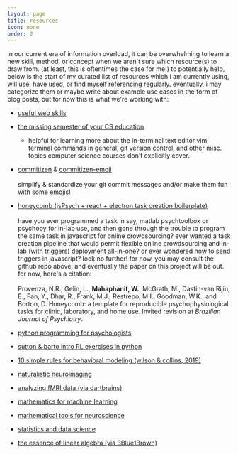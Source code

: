 ```yaml
---
layout: page
title: resources
icon: none
order: 2
---
```


in our current era of information overload, it can be overwhelming to learn a new skill, method, or concept when we aren't sure which resource(s) to draw from. (at least, this is oftentimes the case for me!) to potentially help, below is the start of my curated list of resources which i am currently using, will use, have used, or find myself referencing regularly. eventually, i may categorize them or maybe write about example use cases in the form of blog posts, but for now this is what we're working with:

- [useful web skills](https://andreasbm.github.io/web-skills/)

- [the missing semester of your CS education](https://missing.csail.mit.edu/)

  - helpful for learning more about the in-terminal text editor vim, terminal commands in general, git version control, and other misc. topics computer science courses don't explicitly cover.

- [commitizen](http://commitizen.github.io/cz-cli/) & [commitizen-emoji](https://github.com/ngryman/cz-emoji)
  <br><br>simplify & standardize your git commit messages and/or make them fun with some emojis!

- [honeycomb (jsPsych + react + electron task creation boilerplate)](https://github.com/brown-ccv/honeycomb)
  <br><br>have you ever programmed a task in say, matlab psychtoolbox or psychopy for in-lab use, and then gone through the trouble to program the same task in javascript for online crowdsourcing? ever wanted a task creation pipeline that would permit flexible online crowdsourcing and in-lab (with triggers) deployment all-in-one? or ever wondered how to send triggers in javascript? look no further! for now, you may consult the github repo above, and eventually the paper on this project will be out. for now, here's a citation:
  <br><br>Provenza, N.R., Gelin, L., **Mahaphanit, W.**, McGrath, M., Dastin-van Rijin, E., Fan, Y., Dhar, R., Frank, M.J., Restrepo, M.I., Goodman, W.K., and Borton, D. Honeycomb: a template for reproducible psychophysiological tasks for clinic, laboratory, and home use. Invited revision at _Brazilian Journal of Psychiatry_.

- [python programming for psychologists](https://github.com/ContextLab/cs-for-psych)

- [sutton & barto intro RL exercises in python](https://github.com/ShangtongZhang/reinforcement-learning-an-introduction)

- [10 simple rules for behavioral modeling (wilson & collins, 2019)](https://elifesciences.org/articles/49547)

- [naturalistic neuroimaging](http://naturalistic-data.org)

- [analyzing fMRI data (via dartbrains)](https://dartbrains.org)

- [mathematics for machine learning](https://mml-book.github.io/)

- [mathematical tools for neuroscience](https://github.com/ebatty/MathToolsforNeuroscience)

- [statistics and data science](http://theoryandpractice.org/stats-ds-book/intro.html)

- [the essence of linear algebra (via 3Blue1Brown)](https://www.youtube.com/playlist?list=PLZHQObOWTQDPD3MizzM2xVFitgF8hE_ab)
